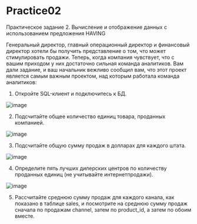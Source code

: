 # Practice02

Практическое задание 2. Вычисление и отображение данных с использованием предложения HAVING

Генеральный директор, главный операционный директор и
финансовый директор хотели бы получить представление о том, что
может стимулировать продажи.
Теперь, когда компания чувствует, что с вашим приходом у
них достаточно сильная команда аналитиков. Вам дали задание, и
ваш начальник вежливо сообщил вам, что этот проект является
самым важным проектом, над которым работала команда
аналитиков:

1. Откройте SQL-клиент и подключитесь к БД.

![image](https://user-images.githubusercontent.com/121240962/220323166-b67be694-f7fa-45d9-b1cb-8102a08e3673.png)

2. Подсчитайте общее количество единиц товара, проданных компанией.

![image](https://user-images.githubusercontent.com/121240962/220324406-f2860043-4cb5-4f15-979c-c9b9c3344977.png)

3. Подсчитайте общую сумму продаж в долларах для каждого штата.

![image](https://user-images.githubusercontent.com/121240962/226093553-81d9723e-fd7c-4c65-9360-b7e50f805020.png)

4. Определите пять лучших дилерских центров по количеству проданных единиц (не учитывайте интернетпродажи).

![image](https://user-images.githubusercontent.com/121240962/226093689-87c90d2b-ef0f-4c43-b704-4b7b4c4b79d6.png)

5. Рассчитайте среднюю сумму продаж для каждого канала, как показано в таблице sales, и посмотрите на среднюю сумму продаж сначала по продажам channel, затем по product_id, а затем по обоим вместе.

